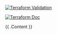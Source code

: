 

[![Terraform Validation](https://github.com/HappyPathway/terraform-google-sql/actions/workflows/terraform.yaml/badge.svg)](https://github.com/HappyPathway/terraform-google-sql/actions/workflows/terraform.yaml)


[![Terraform Doc](https://github.com/HappyPathway/terraform-google-sql/actions/workflows/terraform-doc.yaml/badge.svg)](https://github.com/HappyPathway/terraform-google-sql/actions/workflows/terraform-doc.yaml)

<!-- BEGIN_TF_DOCS -->
{{ .Content }}
<!-- END_TF_DOCS -->